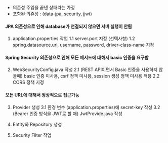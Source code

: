 - 의존성 주입을 끝낸 상태라는 가정
- 포함된 의존성 : (data-jpa, security, jjwt)

#### JPA 의존성으로 인해 database가 연결되지 않으면 서버 실행이 안됨
1. application.properties 작업
1.1 server.port 지정 (선택사항)
1.2 spring.datasource.url, username, password, driver-class-name 지정

#### Spring Security 의존성으로 인해 모든 메서드에 대해서 basic 인증을 요구함
2. WebSecurityConfig.java 작성
2.1 (REST API이면서 Basic 인증을 사용하지 않을때) basic 인증 미사용, csrf 정책 미사용, session 생성 정책 미사용 적용
2.2 CORS 정책 지정

#### 모든 URL에 대해서 정상적으로 접근가능

3. Provider 생성
3.1 환경 변수 (application.properties)에 secret-key 작성
3.2 (Bearer 인증 방식을 JWT로 할 때) JwtProvide.java 작성

4. Entity와 Repository 생성

5. Security Filter 작업